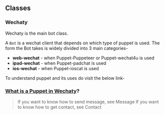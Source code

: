## Classes

### Wechaty

Wechaty is the main bot class.

A `Bot` is a wechat client that  depends on which  type of puppet is used. The form the Bot takes is widely divided into 3 main categories-

* **web-wechat** - when Puppet-Puppeteer or Puppet-wechat4u is used  
* **ipad-wechat** - when Puppet-padchat is used
* **ios-wechat** - when  Puppet-ioscat is used

To understand puppet and its uses do visit the below link-

### [What is a Puppet in Wechaty](https://github.com/wechaty/wechaty-getting-started/wiki/FAQ-EN#31-what-is-a-puppet-in-wechaty)?

> If you want to know how to send message, see Message
> If you want to know how to get contact, see Contact
